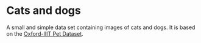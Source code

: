 # Cats and dogs

A small and simple data set containing images of cats and dogs. It is based on the [Oxford-IIIT Pet Dataset](https://www.robots.ox.ac.uk/~vgg/data/pets/).
